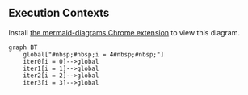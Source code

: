 ## Execution Contexts

Install [the mermaid-diagrams Chrome extension](https://chrome.google.com/webstore/detail/mermaid-diagrams/phfcghedmopjadpojhmmaffjmfiakfil) to view this diagram.

```mermaid
graph BT
    global["#nbsp;#nbsp;i = 4#nbsp;#nbsp;"]
    iter0[i = 0]-->global
    iter1[i = 1]-->global
    iter2[i = 2]-->global
    iter3[i = 3]-->global
```
